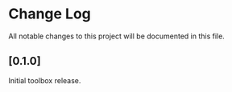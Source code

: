 # Change Log
All notable changes to this project will be documented in this file.
 
## [0.1.0]
  
Initial toolbox release.
 
